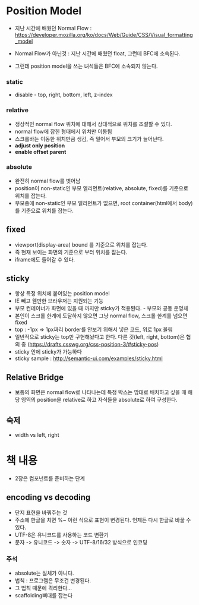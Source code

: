 # Position Model

- 지난 시간에 배웠던 Normal Flow : https://developer.mozilla.org/ko/docs/Web/Guide/CSS/Visual_formatting_model

- Normal Flow가 아닌것 : 지난 시간에 배웠던 float, 그런데 BFC에 소속된다.
- 그런데 position model을 쓰는 녀석들은 BFC에 소속되지 않는다.

### static
- disable - top, right, bottom, left, z-index

### relative
- 정상적인 normal flow 위치에 대해서 상대적으로 위치를 조절할 수 있다.
- normal flow에 잡힌 형태에서 위치만 이동됨
- 스크롤바는 이동한 위치만큼 생김, 즉 밀어서 부모의 크기가 늘어난다.
- **adjust only position**
- **enable offset parent**

### absolute
- 완전히 normal flow를 벗어남
- position이 non-static인 부모 엘리먼트(relative, absolute, fixed)를 기준으로 위치를 잡는다.
- 부모중에 non-static인 부모 엘리먼트가 없으면, root container(html에서 body)를 기준으로 위치를 잡는다.

## fixed
- viewport(display-area) bound 를 기준으로 위치를 잡는다.
- 즉 현재 보이는 화면의 기준으로 부터 위치를 잡는다.
- iframe에도 들어갈 수 있다.

## sticky
- 항상 특정 위치에 붙어있는 position model
- IE 빼고 웬만한 브라우저는 지원되는 기능
- 부모 컨테이너가 화면에 있을 때 까지만 sticky가 적용된다. - 부모와 공동 운명체
- 본인이 스크롤 한계에 도달하지 않으면 그냥 normal flow, 스크롤 한계를 넘으면 fixed
- top : -1px => 1px짜리 border를 안보기 위해서 넣은 코드, 위로 1px 올림
- 일반적으로 sticky는 top만 구현해놨다고 한다. 다른 것(left, right, bottom)은 협의 중 (https://drafts.csswg.org/css-position-3/#sticky-pos)
- sticky 안에 sticky가 가능하다
- sticky sample :  http://semantic-ui.com/examples/sticky.html

## Relative Bridge
- 보통의 화면은 normal flow로 나타나는데 특정 박스는 맘대로 배치하고 싶을 때 해당 영역의 position을 relative로 하고 자식들을 absolute로 하여 구성한다.


## 숙제
- width vs left, right


# 책 내용
- 2장은 컴포넌트를 준비하는 단계

## encoding vs decoding
- 단지 표현을 바꿔주는 것
- 주소에 한글을 치면 %~ 이런 식으로 표현이 변경된다. 언제든 다시 한글로 바꿀 수 있다.
- UTF-8은 유니코드를 사용하는 코드 변환기
- 문자 -> 유니코드 -> 숫자 -> UTF-8/16/32 방식으로 인코딩


### 주석
- absolute는 실체가 아니다.
- 법칙 : 프로그램은 무조건 변경된다.
- 그 법칙 때문에 격리한다...
- scaffolding뼈대를 잡는다
